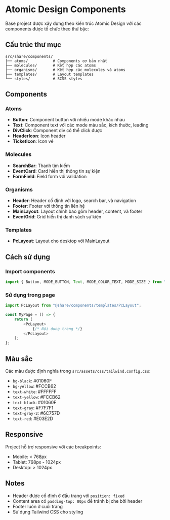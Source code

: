 # Atomic Design Components

Base project được xây dựng theo kiến trúc Atomic Design với các components được tổ chức theo thứ bậc:

## Cấu trúc thư mục

```
src/share/components/
├── atoms/           # Components cơ bản nhất
├── molecules/       # Kết hợp các atoms
├── organisms/       # Kết hợp các molecules và atoms
├── templates/       # Layout templates
└── styles/          # SCSS styles
```

## Components

### Atoms
- **Button**: Component button với nhiều mode khác nhau
- **Text**: Component text với các mode màu sắc, kích thước, leading
- **DivClick**: Component div có thể click được
- **HeaderIcon**: Icon header
- **TicketIcon**: Icon vé

### Molecules
- **SearchBar**: Thanh tìm kiếm
- **EventCard**: Card hiển thị thông tin sự kiện
- **FormField**: Field form với validation

### Organisms
- **Header**: Header cố định với logo, search bar, và navigation
- **Footer**: Footer với thông tin liên hệ
- **MainLayout**: Layout chính bao gồm header, content, và footer
- **EventGrid**: Grid hiển thị danh sách sự kiện

### Templates
- **PcLayout**: Layout cho desktop với MainLayout

## Cách sử dụng

### Import components
```typescript
import { Button, MODE_BUTTON, Text, MODE_COLOR_TEXT, MODE_SIZE } from "@share/components";
```

### Sử dụng trong page
```typescript
import PcLayout from "@share/components/templates/PcLayout";

const MyPage = () => {
    return (
        <PcLayout>
            {/* Nội dung trang */}
        </PcLayout>
    );
};
```

## Màu sắc

Các màu được định nghĩa trong `src/assets/css/tailwind.config.css`:
- `bg-black`: #01060F
- `bg-yellow`: #FCCB62
- `text-white`: #FFFFFF
- `text-yellow`: #FCCB62
- `text-black`: #01060F
- `text-gray`: #F7F7F1
- `text-gray-2`: #6C757D
- `text-red`: #E03E2D

## Responsive

Project hỗ trợ responsive với các breakpoints:
- Mobile: < 768px
- Tablet: 768px - 1024px
- Desktop: > 1024px

## Notes

- Header được cố định ở đầu trang với `position: fixed`
- Content area có `padding-top: 80px` để tránh bị che bởi header
- Footer luôn ở cuối trang
- Sử dụng Tailwind CSS cho styling
